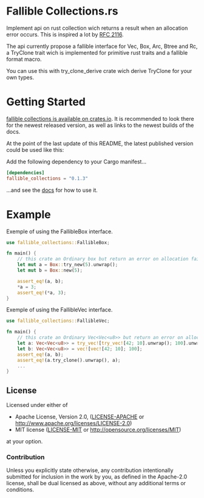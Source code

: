 Fallible Collections.rs
==============

Implement api on rust collection wich returns a result when an allocation error occurs.
This is inspired a lot by [RFC 2116](https://github.com/rust-lang/rfcs/blob/master/text/2116-alloc-me-maybe.md).

The api currently propose a fallible interface for Vec, Box, Arc, Btree and Rc,
a TryClone trait wich is implemented for primitive rust traits and a fallible format macro.

You can use this with try_clone_derive crate wich derive TryClone for your own types.

# Getting Started

[fallible collections is available on crates.io](https://crates.io/crates/fallible_collections).
It is recommended to look there for the newest released version, as well as links to the newest builds of the docs.

At the point of the last update of this README, the latest published version could be used like this:

Add the following dependency to your Cargo manifest...

```toml
[dependencies]
fallible_collections = "0.1.3"
```

...and see the [docs](https://docs.rs/fallible_collections) for how to use it.

# Example

Exemple of using the FallibleBox interface.
```rust
use fallible_collections::FallibleBox;

fn main() {
	// this crate an Ordinary box but return an error on allocation failure
	let mut a = Box::try_new(5).unwrap();
	let mut b = Box::new(5);

	assert_eq!(a, b);
	*a = 3;
	assert_eq!(*a, 3);
}
```

Exemple of using the FallibleVec interface.
```rust
use fallible_collections::FallibleVec;

fn main() {
	// this crate an Ordinary Vec<Vec<u8>> but return an error on allocation failure
	let a: Vec<Vec<u8>> = try_vec![try_vec![42; 10].unwrap(); 100].unwrap();
	let b: Vec<Vec<u8>> = vec![vec![42; 10]; 100];
	assert_eq!(a, b);
	assert_eq!(a.try_clone().unwrap(), a);
	...
}
```

## License

Licensed under either of

 * Apache License, Version 2.0, ([LICENSE-APACHE](LICENSE-APACHE) or http://www.apache.org/licenses/LICENSE-2.0)
 * MIT license ([LICENSE-MIT](LICENSE-MIT) or http://opensource.org/licenses/MIT)

at your option.

### Contribution

Unless you explicitly state otherwise, any contribution intentionally submitted
for inclusion in the work by you, as defined in the Apache-2.0 license, shall be dual licensed as above, without any
additional terms or conditions.
